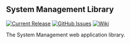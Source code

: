 ## System Management Library

[![Current Release](https://img.shields.io/badge/release-latest-green.svg)](https://github.com/DPBandA/system-management-lib/releases/latest)
[![GitHub Issues](https://img.shields.io/github/issues/dpbanda/system-management-lib.svg)](https://github.com/dpbanda/system-management-lib/issues)
[![Wiki](https://img.shields.io/badge/documentation-wiki-green.svg)](https://github.com/DPBandA/system-management-lib/wiki)

The System Management web application library.
